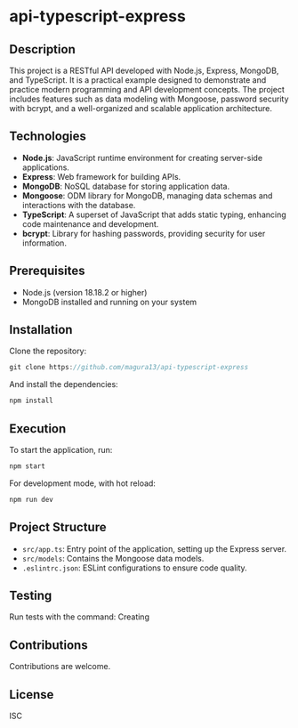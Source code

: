 # api-typescript-express

## Description
This project is a RESTful API developed with Node.js, Express, MongoDB, and TypeScript. It is a practical example designed to demonstrate and practice modern programming and API development concepts. The project includes features such as data modeling with Mongoose, password security with bcrypt, and a well-organized and scalable application architecture.

## Technologies
- **Node.js**: JavaScript runtime environment for creating server-side applications.
- **Express**: Web framework for building APIs.
- **MongoDB**: NoSQL database for storing application data.
- **Mongoose**: ODM library for MongoDB, managing data schemas and interactions with the database.
- **TypeScript**: A superset of JavaScript that adds static typing, enhancing code maintenance and development.
- **bcrypt**: Library for hashing passwords, providing security for user information.

## Prerequisites
- Node.js (version 18.18.2 or higher)
- MongoDB installed and running on your system

## Installation
Clone the repository:
```javascript
git clone https://github.com/magura13/api-typescript-express
```

And install the dependencies:
```javascript
npm install
```

## Execution
To start the application, run:
```javascript
npm start
```

For development mode, with hot reload:
```javascript
npm run dev
```

## Project Structure
- `src/app.ts`: Entry point of the application, setting up the Express server.
- `src/models`: Contains the Mongoose data models.
- `.eslintrc.json`: ESLint configurations to ensure code quality.

## Testing
Run tests with the command: Creating

## Contributions
Contributions are welcome.

## License
ISC
